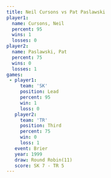 ```yaml
---
title: Neil Cursons vs Pat Paslawski
player1:              
  name: Cursons, Neil 
  percent: 95         
  wins: 1             
  losses: 0           
player2:              
  name: Paslawski, Pat
  percent: 75         
  wins: 0             
  losses: 1           
games:
 - player1:        
     team: 'SK'    
     position: Lead
     percent: 95   
     win: 1        
     loss: 0       
   player2:         
     team: 'TR'     
     position: Third
     percent: 75    
     win: 0         
     loss: 1        
   event: Brier         
   year: 1999           
   draw: Round Robin(11)
   score: SK 7 - TR 5   
---
```

